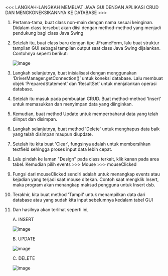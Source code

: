 <<< LANGKAH-LANGKAH MEMBUAT JAVA GUI DENGAN APLIKASI CRUD DAN MENGKONEKSIKANNYA KE DATABASE >>>

1. 	Pertama-tama, buat class non-main dengan nama sesuai keinginan. Didalam class tersebut akan diisi dengan method-method yang menjadi pendukung bagi class Java Swing
2. 	Setelah itu, buat class baru dengan tipe JFrameForm, lalu buat struktur tampilan GUI sebagai tampilan output saat class Java Swing dijalankan. Contohnya seperti berikut:


   	 ![image](https://github.com/user-attachments/assets/8d9588b0-7b0b-46b5-a99b-6edfe897267a)


4. 	Langkah selanjutnya, buat inisialisasi dengan menggunakan ‘DriverManager.getConnection()’ untuk koneksi database. Lalu membuat objek ‘PreparedStatement’ dan ‘ResultSet’ untuk menjalankan operasi database. 
5. 	Setelah itu masuk pada pembuatan CRUD. Buat method-method 'Insert' untuk memasukkan dan menyimpan data yang diinginkan.
6.  Kemudian, buat method Update untuk memperbaharui data yang telah diinput dan disimpan.
7. 	Langkah selanjutnya, buat method 'Delete' untuk menghapus data baik yang telah disimpan maupun diupdate.
8.  Setelah itu kita buat 'Clear', fungsinya adalah untuk membersihkan textfield sehingga proses input data lebih cepat. 
9.  Lalu pindah ke laman "Design" pada class terkait, klik kanan pada area tabel. Kemudian pilih events >>> Mouse >>> mouseClicked
10. Fungsi dari mouseClicked sendiri adalah untuk menangkap events atau kejadian yang terjadi saat mouse ditekan. Contoh saat mengklik Insert, maka program akan menangkap maksud pengguna untuk Insert dsb.
11. Terakhir, kita buat method 'Tampil' untuk menampilkan data dari database atau yang sudah kita input sebelumnya kedalam tabel GUI
12. Dan hasilnya akan terlihat seperti ini,


    A. INSERT


    ![image](https://github.com/user-attachments/assets/7b680890-ee7b-49a5-b4f2-e85444f114a0)



    B. UPDATE


    ![image](https://github.com/user-attachments/assets/4dccd8fc-a11d-40dd-9fc0-1f93f423a488)



    C. DELETE


    ![image](https://github.com/user-attachments/assets/7048bd87-4b89-4bc5-99b3-873c98445576)



    



































